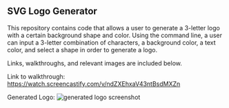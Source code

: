 ## SVG Logo Generator

This repository contains code that allows a user to generate a 3-letter logo with a certain background shape and color. Using the command line, a user can input a 3-letter combination of characters, a background color, a text color, and select a shape in order to generate a logo.

Links, walkthroughs, and relevant images are included below.

Link to walkthrough: https://watch.screencastify.com/v/ndZXEhxaV43ntBsdMXZn

Generated Logo: 
![generated logo screenshot](https://user-images.githubusercontent.com/122403641/235471179-8bba363c-1556-4751-9e2d-4391e57586ae.png)


